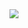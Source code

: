 
<a href="https://portal.azure.com/#create/Microsoft.Template/uri/https%3A%2F%2Fraw.githubusercontent.com%2Fdigeler%2Flustre%2Fmaster%2Fazuredeploy.json" target="_blank">
    <img src="http://azuredeploy.net/deploybutton.png"/>
</a>



